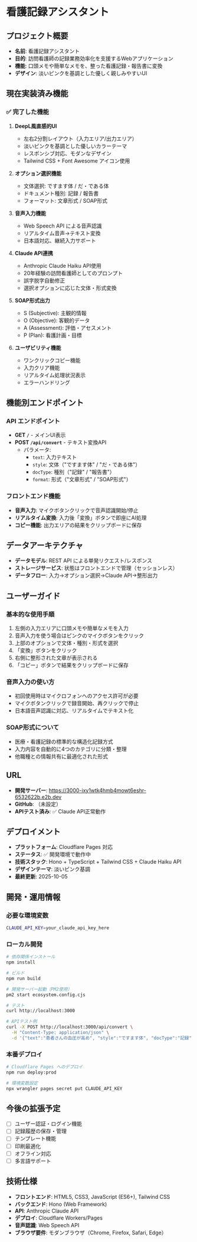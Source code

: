 # 看護記録アシスタント

## プロジェクト概要
- **名前**: 看護記録アシスタント
- **目的**: 訪問看護師の記録業務効率化を支援するWebアプリケーション
- **機能**: 口頭メモや簡単なメモを、整った看護記録・報告書に変換
- **デザイン**: 淡いピンクを基調とした優しく親しみやすいUI

## 現在実装済み機能

### ✅ 完了した機能
1. **DeepL風直感的UI**
   - 左右2分割レイアウト（入力エリア/出力エリア）
   - 淡いピンクを基調とした優しいカラーテーマ
   - レスポンシブ対応、モダンなデザイン
   - Tailwind CSS + Font Awesome アイコン使用

2. **オプション選択機能**
   - 文体選択: ですます体 / だ・である体
   - ドキュメント種別: 記録 / 報告書
   - フォーマット: 文章形式 / SOAP形式

3. **音声入力機能**
   - Web Speech API による音声認識
   - リアルタイム音声→テキスト変換
   - 日本語対応、継続入力サポート

4. **Claude API連携**
   - Anthropic Claude Haiku API使用
   - 20年経験の訪問看護師としてのプロンプト
   - 誤字脱字自動修正
   - 選択オプションに応じた文体・形式変換

5. **SOAP形式出力**
   - S (Subjective): 主観的情報
   - O (Objective): 客観的データ
   - A (Assessment): 評価・アセスメント
   - P (Plan): 看護計画・目標

6. **ユーザビリティ機能**
   - ワンクリックコピー機能
   - 入力クリア機能
   - リアルタイム処理状況表示
   - エラーハンドリング

## 機能別エンドポイント

### API エンドポイント
- **GET `/`** - メインUI表示
- **POST `/api/convert`** - テキスト変換API
  - パラメータ:
    - `text`: 入力テキスト
    - `style`: 文体（"ですます体" / "だ・である体"）
    - `docType`: 種別（"記録" / "報告書"）
    - `format`: 形式（"文章形式" / "SOAP形式"）

### フロントエンド機能
- **音声入力**: マイクボタンクリックで音声認識開始/停止
- **リアルタイム変換**: 入力後「変換」ボタンで即座にAI処理
- **コピー機能**: 出力エリアの結果をクリップボードに保存

## データアーキテクチャ
- **データモデル**: REST API による単発リクエスト/レスポンス
- **ストレージサービス**: 状態はフロントエンドで管理（セッションレス）
- **データフロー**: 入力→オプション選択→Claude API→整形出力

## ユーザーガイド

### 基本的な使用手順
1. 左側の入力エリアに口頭メモや簡単なメモを入力
2. 音声入力を使う場合はピンクのマイクボタンをクリック
3. 上部のオプションで文体・種別・形式を選択
4. 「変換」ボタンをクリック
5. 右側に整形された文章が表示される
6. 「コピー」ボタンで結果をクリップボードに保存

### 音声入力の使い方
- 初回使用時はマイクロフォンへのアクセス許可が必要
- マイクボタンクリックで録音開始、再クリックで停止
- 日本語音声認識に対応、リアルタイムでテキスト化

### SOAP形式について
- 医療・看護記録の標準的な構造化記録方式
- 入力内容を自動的に4つのカテゴリに分類・整理
- 他職種との情報共有に最適化された形式

## URL
- **開発サーバー**: https://3000-ixy1wtk4hmb4mowt6eshr-6532622b.e2b.dev
- **GitHub**: （未設定）
- **APIテスト済み**: ✅ Claude API正常動作

## デプロイメント
- **プラットフォーム**: Cloudflare Pages 対応
- **ステータス**: ✅ 開発環境で動作中
- **技術スタック**: Hono + TypeScript + Tailwind CSS + Claude Haiku API
- **デザインテーマ**: 淡いピンク基調
- **最終更新**: 2025-10-05

## 開発・運用情報

### 必要な環境変数
```bash
CLAUDE_API_KEY=your_claude_api_key_here
```

### ローカル開発
```bash
# 依存関係インストール
npm install

# ビルド
npm run build

# 開発サーバー起動（PM2使用）
pm2 start ecosystem.config.cjs

# テスト
curl http://localhost:3000

# APIテスト例
curl -X POST http://localhost:3000/api/convert \
  -H "Content-Type: application/json" \
  -d '{"text":"患者さんの血圧が高め", "style":"ですます体", "docType":"記録", "format":"SOAP形式"}'
```

### 本番デプロイ
```bash
# Cloudflare Pages へのデプロイ
npm run deploy:prod

# 環境変数設定
npx wrangler pages secret put CLAUDE_API_KEY
```

## 今後の拡張予定
- [ ] ユーザー認証・ログイン機能
- [ ] 記録履歴の保存・管理
- [ ] テンプレート機能
- [ ] 印刷最適化
- [ ] オフライン対応
- [ ] 多言語サポート

## 技術仕様
- **フロントエンド**: HTML5, CSS3, JavaScript (ES6+), Tailwind CSS
- **バックエンド**: Hono (Web Framework)
- **API**: Anthropic Claude API
- **デプロイ**: Cloudflare Workers/Pages
- **音声認識**: Web Speech API
- **ブラウザ要件**: モダンブラウザ（Chrome, Firefox, Safari, Edge）